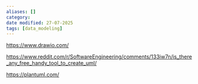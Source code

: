 ```yaml
---
aliases: []
category:
date modified: 27-07-2025
tags: [data_modeling]
---
```



https://www.drawio.com/

https://www.reddit.com/r/SoftwareEngineering/comments/133iw7n/is_there_any_free_handy_tool_to_create_uml/

https://plantuml.com/

